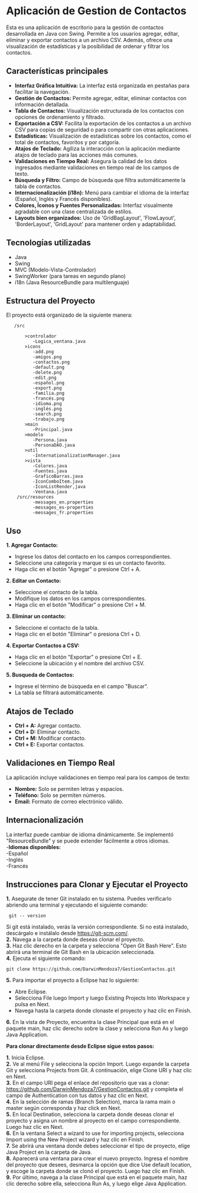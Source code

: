 # Aplicación de Gestion de Contactos  
Esta es una aplicación de escritorio para la gestión de contactos desarrollada en Java con Swing. Permite a los usuarios agregar, editar, eliminar y exportar contactos a un archivo CSV. Además, ofrece una visualización de estadísticas y la posibilidad de ordenar y filtrar los contactos.  

## Características principales ##  
- **Interfaz Gráfica Intuitiva:** La interfaz está organizada en pestañas para facilitar la navegación.  
-  **Gestión de Contactos:** Permite agregar, editar, eliminar contactos con información detallada.  
-  **Tabla de Contactos:** Visualización estructurada de los contactos con opciones de ordenamiento y filtrado.  
-  **Exportación a CSV:** Facilita la exportación de los contactos a un archivo CSV para copias de seguridad o para compartir con otras aplicaciones.  
-  **Estadísticas:** Visualización de estadísticas sobre los contactos, como el total de contactos, favoritos y por catgoría.  
-  **Atajos de Teclado:** Agiliza la interacción con la aplicación mediante atajos de teclado para las acciones más comunes.    
-  **Validaciones en Tiempo Real:** Asegura la calidad de los datos ingresados mediante validaciones en tiempo real de los campos de texto.
-  **Búsqueda y Filtro:** Campo de búsqueda que filtra automáticamente la tabla de contactos.
-  **Internacionalización (i18n):** Menú para cambiar el idioma de la interfaz (Español, Inglés y Francés disponibles).
-  **Colores, Íconos y Fuentes Personalizadas:** Interfaz visualmente agradable con una clase centralizada de estilos.
-  **Layouts bien organizados:** Uso de 'GridBagLayout', 'FlowLayout', 'BorderLayout', 'GridLayout' para mantener orden y adaptabilidad.  

## Tecnologías utilizadas ##  
- Java
- Swing
- MVC (Modelo-Vista-Controlador)
- SwingWorker (para tareas en segundo plano)
- i18n (Java ResourceBundle para multilenguaje)

## Estructura del Proyecto ##  
El proyecto está organizado de la siguiente manera:  
                                 
       /src
       
           >controlador
	          -Logica_ventana.java
	       >icons
	          -add.png
	          -amigos.png
	          -contactos.png
	          -default.png
	          -delete.png
	          -edit.png
	          -español.png
	          -export.png
	          -familia.png
	          -francés.png
	          -idioma.png
	          -inglés.png
	          -search.png
	          -trabajo.png 
	       >main
	          -Principal.java
	       >modelo
	          -Persona.java
	          -PersonaDAO.java
	       >util
	          -InternationalizationManager.java
	       >vista
	          -Colores.java
	          -Fuentes.java
	          -GraficoBarras.java
	          -IconComboItem.java
	          -IconListRender,java
	          -Ventana.java
        /src/resources
	          -messages_en.properties
	          -messages_es-properties
	          -messages_fr.properties
  
## Uso ##  
**1. Agregar Contacto:**  
- Ingrese los datos del contacto en los campos correspondientes.
- Seleccione una categoría y marque si es un contacto favorito.
- Haga clic en el botón "Agregar" o presione Ctrl + A.
  
**2. Editar un Contacto:**  
- Seleccione el contacto de la tabla.  
- Modifique los datos en los campos correspondientes.
- Haga clic en el botón "Modificar" o presione Ctrl + M.
    
**3. Eliminar un contacto:**
- Seleccione el contacto de la tabla.
- Haga clic en el botón "Eliminar" o presiona Ctrl + D.
    
**4. Exportar Contactos a CSV:**
- Haga clic en el botón "Exportar" o presione Ctrl + E.
- Seleccione la ubicación y el nombre del archivo CSV.
    
**5. Busqueda de Contactos:**
- Ingrese el término de búsqueda en el campo "Buscar".
- La tabla se filtrará automáticamente.

## Atajos de Teclado ##  
- **Ctrl + A:** Agregar contacto.
- **Ctrl + D:** Eliminar contacto.
- **Ctrl + M:** Modificar contacto.
- **Ctrl + E:** Exportar contactos.

## Validaciones en Tiempo Real ##  
La aplicación incluye validaciones en tiempo real para los campos de texto:  
- **Nombre:** Solo se permiten letras y espacios.
- **Teléfono:** Solo se permiten números.
- **Email:** Formato de correo electrónico válido.

## Internacionalización ##  
La interfaz puede cambiar de idioma dinámicamente. Se implementó "ResourceBundle" y se puede extender fácilmente a otros idiomas.  
-**Idiomas disponibles:**  
-Español  
-Inglés  
-Francés  



## Instrucciones para Clonar y Ejecutar el Proyecto ##
**1.** Asegurate de tener Git instalado en tu sistema. Puedes verificarlo abriendo una terminal y ejecutando el siguiente comando:
     
	 git -- version
Si git está instalado, verás la versión correspondiente. Si no está instalado, descárgalo e instálalo desde https://git-scm.com/.    
**2.** Navega a la carpeta donde deseas clonar el proyecto.  
**3.** Haz clic derecho en la carpeta y selecciona "Open Git Bash Here". Esto abrirá una terminal de Git Bash en la ubicación seleccionada.  
**4.** Ejecuta el siguiente comando:
    
	git clone https://github.com/DarwinMendoza7/GestionContactos.git
**5.** Para importar el proyecto a Eclipse haz lo siguiente:
- Abre Eclipse.
- Selecciona File luego Import y luego Existing Projects Into Workspace y pulsa en Next.
- Navega hasta la carpeta donde clonaste el proyecto y haz clic en Finish.  

**6.** En la vista de Proyecto, encuentra la clase Principal que está en el paquete main, haz clic derecho sobre la clase y selecciona Run As y luego Java Application.

**Para clonar directamente desde Eclipse sigue estos pasos:**

**1.** Inicia Eclipse.  
**2.** Ve al menú File y selecciona la opción Import. Luego expande la carpeta Git y selecciona Projects from Git. A continuación, elige Clone URI y haz clic en Next.  
**3.** En el campo URI pega el enlace del repositorio que vas a clonar: https://github.com/DarwinMendoza7/GestionContactos.git y completa el campo de Authentication con tus datos y haz clic en Next.  
**4.** En la selección de ramas (Branch Selection), marca la rama main o master según corresponda y haz click en Next.  
**5.** En local Destination, selecciona la carpeta donde deseas clonar el proyecto y asigna un nombre al proyecto en el campo correspondiente. Luego haz clic en Next.  
**6.** En la ventana Select a wizard to use for importing projects, selecciona Import using the New Project wizard y haz clic en Finish.  
**7.** Se abrirá una ventana donde debes seleccionar el tipo de proyecto, elige Java Project en la carpeta de Java.  
**8.** Aparecerá una ventana para crear el nuevo proyecto. Ingresa el nombre del proyecto que desees, desmarca la opción que dice Use default location, y escoge la carpeta donde se clonó el proyecto. Luego haz clic en Finish.  
**9.** Por último, navega a la clase Principal que está en el paquete main, haz clic derecho sobre ella, selecciona Run As, y luego elige Java Application.  
